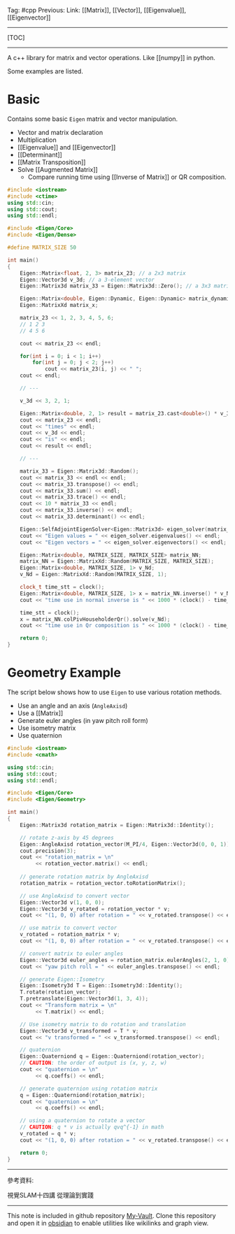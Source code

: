 Tag: #cpp 
Previous: 
Link: [[Matrix]], [[Vector]], [[Eigenvalue]], [[Eigenvector]]

---

[TOC]

---

A c++ library for matrix and vector operations. Like [[numpy]] in python.

Some examples are listed.

# Basic

Contains some basic `Eigen` matrix and vector manipulation.

- Vector and matrix declaration
- Multiplication
- [[Eigenvalue]] and [[Eigenvector]]
- [[Determinant]]
- [[Matrix Transposition]]
- Solve [[Augmented Matrix]]
	- Compare running time using [[Inverse of Matrix]] or QR composition.

```cpp
#include <iostream>
#include <ctime>
using std::cin;
using std::cout;
using std::endl;

#include <Eigen/Core>
#include <Eigen/Dense>

#define MATRIX_SIZE 50

int main()
{
    Eigen::Matrix<float, 2, 3> matrix_23; // a 2x3 matrix
    Eigen::Vector3d v_3d; // a 3-element vector
    Eigen::Matrix3d matrix_33 = Eigen::Matrix3d::Zero(); // a 3x3 matrix with zeros

    Eigen::Matrix<double, Eigen::Dynamic, Eigen::Dynamic> matrix_dynamic; // a dynamic matrix
    Eigen::MatrixXd matrix_x;

    matrix_23 << 1, 2, 3, 4, 5, 6;
    // 1 2 3
    // 4 5 6

    cout << matrix_23 << endl;

    for(int i = 0; i < 1; i++)
        for(int j = 0; j < 2; j++)
            cout << matrix_23(i, j) << " ";
    cout << endl;

    // ---

    v_3d << 3, 2, 1;

    Eigen::Matrix<double, 2, 1> result = matrix_23.cast<double>() * v_3d;
    cout << matrix_23 << endl;
    cout << "times" << endl;
    cout << v_3d << endl;
    cout << "is" << endl;
    cout << result << endl;

    // ---

    matrix_33 = Eigen::Matrix3d::Random();
    cout << matrix_33 << endl << endl;
    cout << matrix_33.transpose() << endl;
    cout << matrix_33.sum() << endl;
    cout << matrix_33.trace() << endl;
    cout << 10 * matrix_33 << endl;
    cout << matrix_33.inverse() << endl;
    cout << matrix_33.determinant() << endl;

    Eigen::SelfAdjointEigenSolver<Eigen::Matrix3d> eigen_solver(matrix_33.transpose() * matrix_33);
    cout << "Eigen values = " << eigen_solver.eigenvalues() << endl;
    cout << "Eigen vectors = " << eigen_solver.eigenvectors() << endl;

    Eigen::Matrix<double, MATRIX_SIZE, MATRIX_SIZE> matrix_NN;
    matrix_NN = Eigen::MatrixXd::Random(MATRIX_SIZE, MATRIX_SIZE);
    Eigen::Matrix<double, MATRIX_SIZE, 1> v_Nd;
    v_Nd = Eigen::MatrixXd::Random(MATRIX_SIZE, 1);

    clock_t time_stt = clock();
    Eigen::Matrix<double, MATRIX_SIZE, 1> x = matrix_NN.inverse() * v_Nd;
    cout << "time use in normal inverse is " << 1000 * (clock() - time_stt) / (double) CLOCKS_PER_SEC << "ms" << endl;

    time_stt = clock();
    x = matrix_NN.colPivHouseholderQr().solve(v_Nd);
    cout << "time use in Qr composition is " << 1000 * (clock() - time_stt) / (double) CLOCKS_PER_SEC << "ms" << endl;

    return 0;
}
```

# Geometry Example

The script below shows how to use `Eigen` to use various rotation methods.

- Use an angle and an axis (`AngleAxisd`)
- Use a [[Matrix]]
- Generate euler angles (in yaw pitch roll form)
- Use isometry matrix
- Use quaternion

```cpp
#include <iostream>
#include <cmath>

using std::cin;
using std::cout;
using std::endl;

#include <Eigen/Core>
#include <Eigen/Geometry>

int main()
{
    Eigen::Matrix3d rotation_matrix = Eigen::Matrix3d::Identity();

    // rotate z-axis by 45 degrees
    Eigen::AngleAxisd rotation_vector(M_PI/4, Eigen::Vector3d(0, 0, 1));
    cout.precision(3);
    cout << "rotation_matrix = \n"
         << rotation_vector.matrix() << endl;
    
    // generate rotation matrix by AngleAxisd
    rotation_matrix = rotation_vector.toRotationMatrix();

    // use AngleAxisd to convert vector
    Eigen::Vector3d v(1, 0, 0);
    Eigen::Vector3d v_rotated = rotation_vector * v;
    cout << "(1, 0, 0) after rotation = " << v_rotated.transpose() << endl;

    // use matrix to convert vector
    v_rotated = rotation_matrix * v;
    cout << "(1, 0, 0) after rotation = " << v_rotated.transpose() << endl;

    // convert matrix to euler angles
    Eigen::Vector3d euler_angles = rotation_matrix.eulerAngles(2, 1, 0); // yaw pit roll order
    cout << "yaw pitch roll = " << euler_angles.transpose() << endl;

    // generate Eigen::Isometry
    Eigen::Isometry3d T = Eigen::Isometry3d::Identity();
    T.rotate(rotation_vector);
    T.pretranslate(Eigen::Vector3d(1, 3, 4));
    cout << "Transform matrix = \n"
         << T.matrix() << endl;

    // Use isometry matrix to do rotation and translation
    Eigen::Vector3d v_transformed = T * v;
    cout << "v transformed = " << v_transformed.transpose() << endl;

    // quaternion
    Eigen::Quaterniond q = Eigen::Quaterniond(rotation_vector);
    // CAUTION: the order of output is (x, y, z, w)
    cout << "quaternion = \n"
         << q.coeffs() << endl;

    // generate quaternion using rotation matrix
    q = Eigen::Quaterniond(rotation_matrix);
    cout << "quaternion = \n"
         << q.coeffs() << endl;

    // using a quaternion to rotate a vector
    // CAUTION: q * v is actually qvq^{-1} in math
    v_rotated = q * v;
    cout << "(1, 0, 0) after rotation = " << v_rotated.transpose() << endl;

    return 0;
}
```

---

參考資料:

視覺SLAM十四講 從理論到實踐

---

This note is included in github repository [My-Vault](https://github.com/LittleD3092/My-Vault.git). Clone this repository and open it in [obsidian](https://obsidian.md/) to enable utilities like wikilinks and graph view.